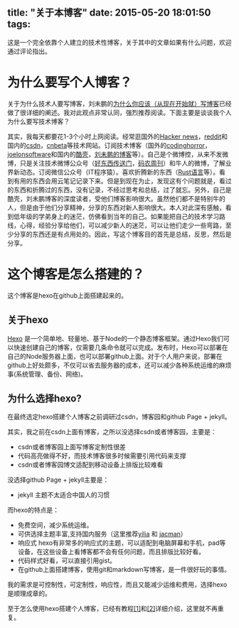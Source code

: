 title: "关于本博客"
date: 2015-05-20 18:01:50
tags:
---

这是一个完全依靠个人建立的技术性博客，关于其中的文章如果有什么问题，欢迎通过评论指出。

<!-- more --> 

# 为什么要写个人博客？
	
关于为什么技术人要写博客，刘未鹏的[为什么你应该（从现在开始就）写博客](http://mindhacks.cn/2009/02/15/why-you-should-start-blogging-now/)已经做了很详细的阐述。我对此观点非常认同，强烈推荐阅读。下面主要是谈谈我个人为什么要写技术博客？

其实，我每天都要花1-3个小时上网阅读。经常逛国外的[Hacker news](https://news.ycombinator.com/)，[reddit](http://www.reddit.com/)和国内的[csdn](http://www.csdn.net/)，[cnbeta](http://www.cnbeta.com/)等技术网站。订阅技术博客（国外的[codinghorror](http://blog.codinghorror.com/)，[joelonsoftware](http://joelonsoftware.com/)和国内的[酷壳](http://coolshell.cn/)，[刘未鹏的博客](http://mindhacks.cn/)等）。自己是个微博控，从来不发微博，只是关注技术微博公众号（[好东西传送门](http://memect.com/)，[码农周刊](http://weekly.manong.io/)）和牛人的微博，了解业界新动态。订阅微信公众号（IT程序猿）。喜欢折腾新的东西（[Rust语言](http://www.rust-lang.org/)等）。看到有用的东西会用云笔记记录下来。但是到现在为止，发现这有个问题就是，看过的东西和折腾过的东西，没有记录，不经过思考和总结，过了就忘。另外，自己是酷壳，刘未鹏博客的深度读者，受他们博客影响很大。虽然他们都不是特别牛的人，但是由于他们分享精神，分享的东西对新人影响很大。本人对此深有感触，看到低年级的学弟身上的迷茫，仿佛看到当年的自己。如果能把自己的技术学习路线，心得，经验分享给他们，可以减少新人的迷茫，可以让他们走少一些弯路，至少分享的东西还是有点用处的。因此，写这个博客目的首先是总结，反思，然后是分享。

# 这个博客是怎么搭建的？

这个博客是hexo在github上面搭建起来的。

## 关于hexo

[Hexo](http://hexo.io/) 是一个简单地、轻量地、基于Node的一个静态博客框架。通过Hexo我们可以快速创建自己的博客，仅需要几条命令就可以完成。发布时，Hexo可以部署在自己的Node服务器上面，也可以部署github上面。对于个人用户来说，部署在github上好处颇多，不仅可以省去服务器的成本，还可以减少各种系统运维的麻烦事(系统管理、备份、网络)。

## 为什么选择hexo?

在最终选定hexo搭建个人博客之前调研过csdn，博客园和github Page + jekyll。

其实，我之前在csdn上面有博客，之所以没选择csdn或者博客园，主要是：
* csdn或者博客园上面写博客定制性很差
* 代码高亮做得不好，而技术博客很多时候需要引用代码来支撑
* csdn或者博客园博文适配到移动设备上排版比较难看

没选择github Page + jekyll主要是：
+ jekyll 主题不太适合中国人的习惯

而hexo的特点是：
* 免费空间，减少系统运维。
* 可供选择主题丰富,支持国内服务（这里推荐[yilia](https://github.com/litten/hexo-theme-yilia) 和 [jacman](https://github.com/wuchong/jacman)）
* 响应式 hexo有非常多的响应式的主题，可以适配到电脑屏幕和手机，pad等设备，在这些设备上看博客都不会有任何问题，而且排版比较好看。
* 代码样式好看，可以直接引用gist。
* 在github上面搭建博客，使用git和markdown写博客，是一件很好玩的事情。

我的需求是可控制性，可定制性，响应性，而且又能减少运维和费用，选择hexo是顺理成章的。

至于怎么使用hexo搭建个人博客，已经有教程[[1]](http://zhang1g.info/2015/01/13/bulid-blog-with-githubpages-and-hexo/)和[[2]](http://www.tuicool.com/articles/AfQnQjy)详细介绍，这里就不再重复。